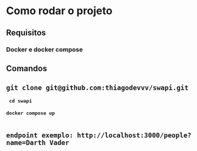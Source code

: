 <h1>Como rodar o projeto</h1>

<h2>Requisitos</h2>
<h3>Docker e docker compose</h3>
<h2>Comandos<h2>
<code>git clone git@github.com:thiagodevvv/swapi.git <code></br>
<code> cd swapi</code><br>
<code>docker compose up</code>

<h3>endpoint exemplo: http://localhost:3000/people?name=Darth Vader</h3>
